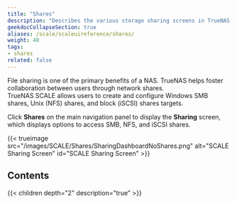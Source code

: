 ```yaml
---
title: "Shares"
description: "Describes the various storage sharing screens in TrueNAS SCALE."
geekdocCollapseSection: true
aliases: /scale/scaleuireference/shares/
weight: 40
tags:
- shares
related: false
---
```


File sharing is one of the primary benefits of a NAS. TrueNAS helps foster collaboration between users through network shares.  
TrueNAS SCALE allows users to create and configure Windows SMB shares, Unix (NFS) shares, and block (iSCSI) shares targets.

Click **Shares** on the main navigation panel to display the **Sharing** screen, which displays options to access SMB, NFS, and iSCSI shares.

{{< trueimage src="/images/SCALE/Shares/SharingDashboardNoShares.png" alt="SCALE Sharing Screen" id="SCALE Sharing Screen" >}}

<div class="noprint">

## Contents

{{< children depth="2" description="true" >}}

</div>
